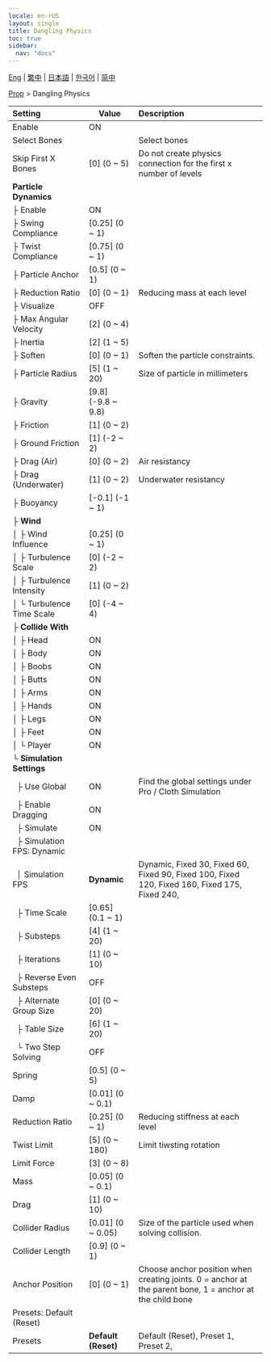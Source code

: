 ```yaml
---
locale: en-rUS
layout: single
title: Dangling Physics
toc: true
sidebar:
  nav: "docs"
---
```

[Eng](/dancexr/menu/2025.4/prop/cloth_physics) | [繁中](/tw/dancexr/menu/2025.4/prop/cloth_physics) | [日本語](/jp/dancexr/menu/2025.4/prop/cloth_physics) | [한국어](/kr/dancexr/menu/2025.4/prop/cloth_physics) | [简中](/zh/dancexr/menu/2025.4/prop/cloth_physics)

[Prop](../menu#Prop) > Dangling Physics



| Setting | Value | Description |
| :--- | --- | :--- |
| Enable | ON | 
| Select Bones || Select bones
| Skip First X Bones | [0] (0 ~ 5) | Do not create physics connection for the first x number of levels
| **Particle Dynamics** | | 
| ├&nbsp;Enable | ON | 
| ├&nbsp;Swing Compliance | [0.25] (0 ~ 1) | 
| ├&nbsp;Twist Compliance | [0.75] (0 ~ 1) | 
| ├&nbsp;Particle Anchor | [0.5] (0 ~ 1) | 
| ├&nbsp;Reduction Ratio | [0] (0 ~ 1) | Reducing mass at each level
| ├&nbsp;Visualize | OFF | 
| ├&nbsp;Max Angular Velocity | [2] (0 ~ 4) | 
| ├&nbsp;Inertia | [2] (1 ~ 5) | 
| ├&nbsp;Soften | [0] (0 ~ 1) | Soften the particle constraints.
| ├&nbsp;Particle Radius | [5] (1 ~ 20) | Size of particle in millimeters
| ├&nbsp;Gravity | [9.8] (-9.8 ~ 9.8) | 
| ├&nbsp;Friction | [1] (0 ~ 2) | 
| ├&nbsp;Ground Friction | [1] (-2 ~ 2) | 
| ├&nbsp;Drag (Air) | [0] (0 ~ 2) | Air resistancy
| ├&nbsp;Drag (Underwater) | [1] (0 ~ 2) | Underwater resistancy
| ├&nbsp;Buoyancy | [-0.1] (-1 ~ 1) | 
| ├&nbsp;**Wind** | | 
| │&nbsp;├&nbsp;Wind Influence | [0.25] (0 ~ 1) | 
| │&nbsp;├&nbsp;Turbulence Scale | [0] (-2 ~ 2) | 
| │&nbsp;├&nbsp;Turbulence Intensity | [1] (0 ~ 2) | 
| │&nbsp;└&nbsp;Turbulence Time Scale | [0] (-4 ~ 4) | 
| ├&nbsp;**Collide With** | | 
| │&nbsp;├&nbsp;Head | ON | 
| │&nbsp;├&nbsp;Body | ON | 
| │&nbsp;├&nbsp;Boobs | ON | 
| │&nbsp;├&nbsp;Butts | ON | 
| │&nbsp;├&nbsp;Arms | ON | 
| │&nbsp;├&nbsp;Hands | ON | 
| │&nbsp;├&nbsp;Legs | ON | 
| │&nbsp;├&nbsp;Feet | ON | 
| │&nbsp;└&nbsp;Player | ON | 
| └&nbsp;**Simulation Settings** | | 
| &nbsp;&nbsp;├&nbsp;Use Global | ON | Find the global settings under Pro / Cloth Simulation
| &nbsp;&nbsp;├&nbsp;Enable Dragging | ON | 
| &nbsp;&nbsp;├&nbsp;Simulate | ON | 
| &nbsp;&nbsp;├&nbsp;Simulation FPS: Dynamic || 
| &nbsp;&nbsp;│&nbsp;Simulation FPS | **Dynamic** | Dynamic, Fixed 30, Fixed 60, Fixed 90, Fixed 100, Fixed 120, Fixed 160, Fixed 175, Fixed 240,  |
| &nbsp;&nbsp;├&nbsp;Time Scale | [0.65] (0.1 ~ 1) | 
| &nbsp;&nbsp;├&nbsp;Substeps | [4] (1 ~ 20) | 
| &nbsp;&nbsp;├&nbsp;Iterations | [1] (0 ~ 10) | 
| &nbsp;&nbsp;├&nbsp;Reverse Even Substeps | OFF | 
| &nbsp;&nbsp;├&nbsp;Alternate Group Size | [0] (0 ~ 20) | 
| &nbsp;&nbsp;├&nbsp;Table Size | [6] (1 ~ 20) | 
| &nbsp;&nbsp;└&nbsp;Two Step Solving | OFF | 
| Spring | [0.5] (0 ~ 5) | 
| Damp | [0.01] (0 ~ 0.1) | 
| Reduction Ratio | [0.25] (0 ~ 1) | Reducing stiffness at each level
| Twist Limit | [5] (0 ~ 180) | Limit tiwsting rotation
| Limit Force | [3] (0 ~ 8) | 
| Mass | [0.05] (0 ~ 0.1) | 
| Drag | [1] (0 ~ 10) | 
| Collider Radius | [0.01] (0 ~ 0.05) | Size of the particle used when solving collision.
| Collider Length | [0.9] (0 ~ 1) | 
| Anchor Position | [0] (0 ~ 1) | Choose anchor position when creating joints. 0 = anchor at the parent bone, 1 = anchor at the child bone
| Presets: Default (Reset) || 
| Presets | **Default (Reset)** | Default (Reset), Preset 1, Preset 2,  |
